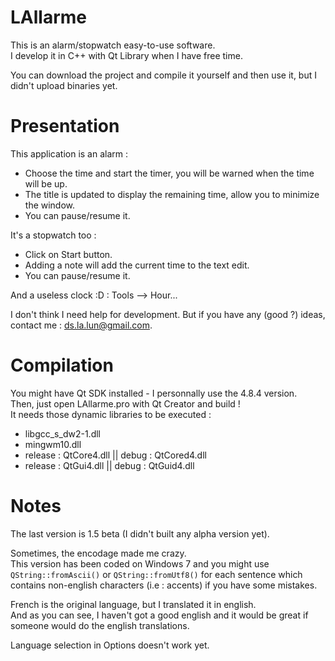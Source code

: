 LAllarme
========

This is an alarm/stopwatch easy-to-use software.<br/>
I develop it in C++ with Qt Library when I have free time.

You can download the project and compile it yourself and then use it, but I didn't upload binaries yet.

Presentation
============

This application is an alarm :
 - Choose the time and start the timer, you will be warned when the time will be up.
 - The title is updated to display the remaining time, allow you to minimize the window.
 - You can pause/resume it.

It's a stopwatch too :
 - Click on Start button.
 - Adding a note will add the current time to the text edit.
 - You can pause/resume it.

And a useless clock :D :
Tools --> Hour...

I don't think I need help for development. But if you have any (good ?) ideas, contact me : ds.la.lun@gmail.com.

Compilation
===========

You might have Qt SDK installed - I personnally use the 4.8.4 version.<br/>
Then, just open LAllarme.pro with Qt Creator and build !<br />
It needs those dynamic libraries to be executed :
 - libgcc_s_dw2-1.dll
 - mingwm10.dll
 - release : QtCore4.dll || debug : QtCored4.dll
 - release : QtGui4.dll || debug : QtGuid4.dll

Notes
=====

The last version is 1.5 beta (I didn't built any alpha version yet).

Sometimes, the encodage made me crazy.<br/>
This version has been coded on Windows 7 and you might use ``QString::fromAscii()`` or ``QString::fromUtf8()``
for each sentence which contains non-english characters (i.e : accents) if you have some mistakes.

French is the original language, but I translated it in english.<br/>
And as you can see, I haven't got a good english and it would be great if someone would do the english translations.

Language selection in Options doesn't work yet.
